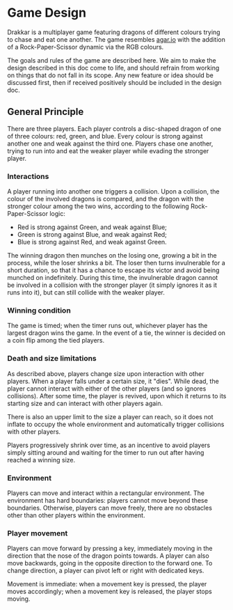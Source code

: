 # Game Design
Drakkar is a multiplayer game featuring dragons of different colours trying to chase and eat one another.
The game resembles [agar.io](https://agar.io/) with the addition of a Rock-Paper-Scissor dynamic via the RGB colours.

The goals and rules of the game are described here. We aim to make the design described in this doc come to life, and should refrain from working on things that do not fall in its scope. Any new feature or idea should be discussed first, then if received positively should be included in the design doc. 

## General Principle
There are three players. Each player controls a disc-shaped dragon of one of three colours: red, green, and blue.
Every colour is strong against another one and weak against the third one. 
Players chase one another, trying to run into and eat the weaker player while evading the stronger player.

### Interactions
A player running into another one triggers a collision. 
Upon a collision, the colour of the involved dragons is compared, and the dragon with the stronger colour among the two wins, according to the following Rock-Paper-Scissor logic:

- Red is strong against Green, and weak against Blue;
- Green is strong against Blue, and weak against Red;
- Blue is strong against Red, and weak against Green.

The winning dragon then munches on the losing one, growing a bit in the process, while the loser shrinks a bit.
The loser then turns invulnerable for a short duration, so that it has a chance to escape its victor and avoid being munched on indefinitely.
During this time, the invulnerable dragon cannot be involved in a collision with the stronger player (it simply ignores it as it runs into it), but can still collide with the weaker player.

### Winning condition
The game is timed; when the timer runs out, whichever player has the largest dragon wins the game.
In the event of a tie, the winner is decided on a coin flip among the tied players.

### Death and size limitations
As described above, players change size upon interaction with other players.
When a player falls under a certain size, it "dies". 
While dead, the player cannot interact with either of the other players (and so ignores collisions).
After some time, the player is revived, upon which it returns to its starting size and can interact with other players again.

There is also an upper limit to the size a player can reach, so it does not inflate to occupy the whole environment and automatically trigger collisions with other players.

Players progressively shrink over time, as an incentive to avoid players simply sitting around and waiting for the timer to run out after having reached a winning size.

### Environment
Players can move and interact within a rectangular environment. The environment has hard boundaries: players cannot move beyond these boundaries.
Otherwise, players can move freely, there are no obstacles other than other players within the environment.

### Player movement
Players can move forward by pressing a key, immediately moving in the direction that the nose of the dragon points towards.
A player can also move backwards, going in the opposite direction to the forward one.
To change direction, a player can pivot left or right with dedicated keys.

Movement is immediate: when a movement key is pressed, the player moves accordingly; when a movement key is released, the player stops moving.

